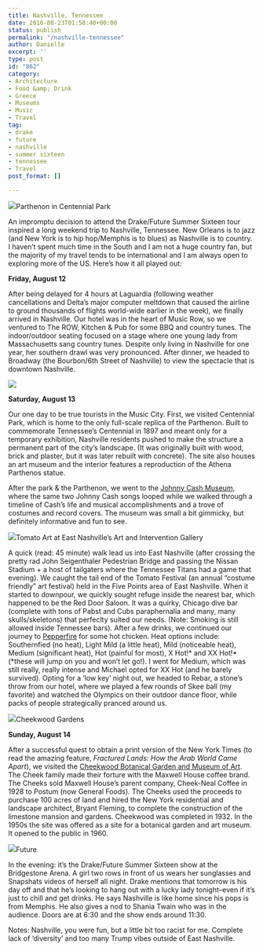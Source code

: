 ```yaml
---
title: Nashville, Tennessee
date: 2016-08-23T01:58:40+00:00
status: publish
permalink: "/nashville-tennessee"
author: Danielle
excerpt: ''
type: post
id: "862"
category:
- Architecture
- Food &amp; Drink
- Greece
- Museums
- Music
- Travel
tag:
- drake
- future
- nashville
- summer sixteen
- tennessee
- Travel
post_format: []

---
```

![](https://c7.staticflickr.com/9/8342/29062693342_c33e38e7f2_z.jpg)Parthenon in Centennial Park

An impromptu decision to attend the Drake/Future Summer Sixteen tour inspired a long weekend trip to Nashville, Tennessee. New Orleans is to jazz (and New York is to hip hop/Memphis is to blues) as Nashville is to country. I haven’t spent much time in the South and I am not a huge country fan, but the majority of my travel tends to be international and I am always open to exploring more of the US. Here’s how it all played out:

**Friday, August 12**

After being delayed for 4 hours at Laguardia (following weather cancellations and Delta’s major computer meltdown that caused the airline to ground thousands of flights world-wide earlier in the week), we finally arrived in Nashville. Our hotel was in the heart of Music Row, so we ventured to The ROW, Kitchen & Pub for some BBQ and country tunes. The indoor/outdoor seating focused on a stage where one young lady from Massachusetts sang country tunes. Despite only living in Nashville for one year, her southern drawl was very pronounced. After dinner, we headed to Broadway (the Bourbon/6th Street of Nashville) to view the spectacle that is downtown Nashville.

![](https://c5.staticflickr.com/9/8452/29062694332_523db9a574_z.jpg)

**Saturday, August 13**

Our one day to be true tourists in the Music City. First, we visited Centennial Park, which is home to the only full-scale replica of the Parthenon. Built to commemorate Tennessee’s Centennial in 1897 and meant only for a temporary exhibition, Nashville residents pushed to make the structure a permanent part of the city’s landscape. (It was originally built with wood, brick and plaster, but it was later rebuilt with concrete). The site also houses an art museum and the interior features a reproduction of the Athena Parthenos statue.

After the park & the Parthenon, we went to the [Johnny Cash Museum](http://www.johnnycashmuseum.com/), where the same two Johnny Cash songs looped while we walked through a timeline of Cash’s life and musical accomplishments and a trove of costumes and record covers. The museum was small a bit gimmicky, but definitely informative and fun to see.

  
![](https://c3.staticflickr.com/9/8369/28546744874_77e85d60d7_z.jpg)Tomato Art at East Nashville’s Art and Intervention Gallery

A quick (read: 45 minute) walk lead us into East Nashville (after crossing the pretty rad John Seigenthaler Pedestrian Bridge and passing the Nissan Stadium + a host of tailgaters where the Tennessee Titans had a game that evening). We caught the tail end of the Tomato Festival (an annual “costume friendly” art festival) held in the Five Points area of East Nashville. When it started to downpour, we quickly sought refuge inside the nearest bar, which happened to be the Red Door Saloon. It was a quirky, Chicago dive bar (complete with tons of Pabst and Cubs paraphernalia and many, many skulls/skeletons) that perfeclty suited our needs. (Note: Smoking is still allowed inside Tennessee bars). After a few drinks, we continued our journey to [Pepperfire](http://www.pepperfirehotchicken.com/) for some hot chicken. Heat options include: Southernfied (no heat), Light Mild (a little heat), Mild (noticeable heat), Medium (significant heat), Hot (painful for most), X Hot!* and XX Hot!* (*these will jump on you and won’t let go!). I went for Medium, which was still really, really intense and Michael opted for XX Hot (and he barely survived). Opting for a ‘low key’ night out, we headed to Rebar, a stone’s throw from our hotel, where we played a few rounds of Skee ball (my favorite) and watched the Olympics on their outdoor dance floor, while packs of people strategically pranced around us.

  
![](https://c1.staticflickr.com/9/8070/28546744224_2a115b0d6e_z.jpg)Cheekwood Gardens

**Sunday, August 14**

After a successful quest to obtain a print version of the New York Times (to read the amazing feature, _Fractured Lands: How the Arab World Came Apart_), we visited the [Cheekwood Botanical Garden and Museum of Art](http://www.cheekwood.org/). The Cheek family made their forture with the Maxwell House coffee brand. The Cheeks sold Maxwell House’s parent company, Cheek-Neal Coffee in 1928 to Postum (now General Foods). The Cheeks used the proceeds to purchase 100 acres of land and hired the New York residential and landscape architect, Bryant Fleming, to complete the construction of the limestone mansion and gardens. Cheekwood was completed in 1932. In the 1950s the site was offered as a site for a botanical garden and art museum. It opened to the public in 1960.

  
![](https://c4.staticflickr.com/9/8099/28549520683_75f58bd027_z.jpg)Future

In the evening: it’s the Drake/Future Summer Sixteen show at the Bridgestone Arena. A girl two rows in front of us wears her sunglasses and Snapshats videos of herself all night. Drake mentions that tomorrow is his day off and that he’s looking to hang out with a lucky lady tonight–even if it’s just to chill and get drinks. He says Nashville is like home since his pops is from Memphis. He also gives a nod to Shania Twain who was in the audience. Doors are at 6:30 and the show ends around 11:30.

Notes: Nashville, you were fun, but a little bit too racist for me. Complete lack of ‘diversity’ and too many Trump vibes outside of East Nashville.